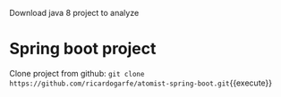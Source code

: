 Download java 8 project to analyze 

# Spring boot project

Clone project from github: `git clone https://github.com/ricardogarfe/atomist-spring-boot.git`{{execute}}
